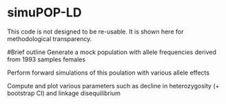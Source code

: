 # simuPOP-LD

This code is not designed to be re-usable. It is shown here for methodological transparency.

#Brief outline
Generate a mock population with allele frequencies derived from 1993 samples females

Perform forward simulations of this poulation with various allele effects

Compute and plot various parameters such as decline in heterozygosity (+ bootstrap CI) and linkage disequilibrium
